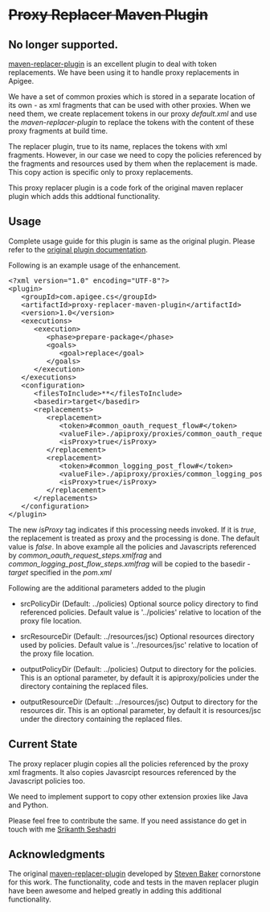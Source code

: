 ~~Proxy Replacer Maven Plugin~~ 
=======================
No longer supported.
--------------------
[maven-replacer-plugin](https://code.google.com/p/maven-replacer-plugin/) is an excellent plugin to deal with token replacements. We have been using it to handle proxy replacements in Apigee. 

We have a set of common proxies which is stored in a separate location of its own - as xml fragments that can be used with other proxies. When we need them, we create replacement tokens in our proxy *default.xml* and use the *maven-replacer-plugin* to replace the tokens with the content of these proxy fragments at build time.

The replacer plugin, true to its name, replaces the tokens with xml fragments. However, in our case we need to copy the policies referenced by the fragments and resources used by them when the replacement is made. This copy action is specific only to proxy replacements.

This proxy replacer plugin is a code fork of the original maven replacer plugin which adds this addtional functionality.

Usage
---------

Complete usage guide for this plugin is same as the original plugin. Please refer to the [original plugin documentation](https://code.google.com/p/maven-replacer-plugin/wiki/UsageGuide).

Following is an example usage of the enhancement.

<pre>
&lt;?xml version=&quot;1.0&quot; encoding=&quot;UTF-8&quot;?&gt;
&lt;plugin&gt;
   &lt;groupId&gt;com.apigee.cs&lt;/groupId&gt;
   &lt;artifactId&gt;proxy-replacer-maven-plugin&lt;/artifactId&gt;
   &lt;version&gt;1.0&lt;/version&gt;
   &lt;executions&gt;
      &lt;execution&gt;
         &lt;phase&gt;prepare-package&lt;/phase&gt;
         &lt;goals&gt;
            &lt;goal&gt;replace&lt;/goal&gt;
         &lt;/goals&gt;
      &lt;/execution&gt;
   &lt;/executions&gt;
   &lt;configuration&gt;
      &lt;filesToInclude&gt;**&lt;/filesToInclude&gt;
      &lt;basedir&gt;target&lt;/basedir&gt;
      &lt;replacements&gt;
         &lt;replacement&gt;
            &lt;token&gt;#common_oauth_request_flow#&lt;/token&gt;
            &lt;valueFile&gt;./apiproxy/proxies/common_oauth_request_steps.xmlfrag&lt;/valueFile&gt;
            &lt;isProxy&gt;true&lt;/isProxy&gt;
         &lt;/replacement&gt;
         &lt;replacement&gt;
            &lt;token&gt;#common_logging_post_flow#&lt;/token&gt;
            &lt;valueFile&gt;./apiproxy/proxies/common_logging_post_flow_steps.xmlfrag&lt;/valueFile&gt;
            &lt;isProxy&gt;true&lt;/isProxy&gt;
         &lt;/replacement&gt;
      &lt;/replacements&gt;
   &lt;/configuration&gt;
&lt;/plugin&gt;
</pre>

The new *isProxy* tag indicates if this processing needs invoked. If it is *true*, the replacement is treated as proxy and the processing is done. The default value is *false*. In above example all the policies and Javascripts referenced by *common_oauth_request_steps.xmlfrag* and *common_logging_post_flow_steps.xmlfrag* will be copied to the basedir - *target* specified in the *pom.xml*

Following are the additional parameters added to the plugin

 * srcPolicyDir (Default: ../policies)
      Optional source policy directory to find referenced policies. Default value
      is '../policies' relative to location of the proxy file location.
      
 * srcResourceDir (Default: ../resources/jsc)
      Optional resources directory used by policies. Default value is
      '../resources/jsc' relative to location of the proxy file location.
      
 * outputPolicyDir (Default: ../policies)
      Output to directory for the policies. This is an optional parameter, by
      default it is apiproxy/policies under the directory containing the
      replaced files.

 * outputResourceDir (Default: ../resources/jsc)
      Output to directory for the resources dir. This is an optional parameter, by
      default it is resources/jsc under the directory containing the replaced
      files. 


Current State
------------------
The proxy replacer plugin copies all the policies referenced by the proxy xml fragments. It also copies Javasrcipt resources referenced by the Javascript policies too.

We need to implement support to copy other extension proxies like Java and Python.

Please feel free to contribute the same. If you need assistance do get in touch with me [Srikanth Seshadri](sseshadri@apigee.com) 

Acknowledgments
------------------------
The original [maven-replacer-plugin](https://code.google.com/p/maven-replacer-plugin/) developed by [Steven Baker](baker.steven.83@gmail.com) cornorstone for this work. The functionality, code and tests in the maven replacer plugin have been awesome and helped greatly in adding this additional functionality.



